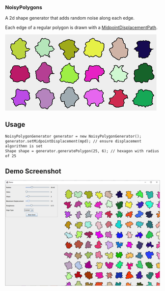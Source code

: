 ### NoisyPolygons ###
A 2d shape generator that adds random noise along each edge.

Each edge of a regular polygon is drawn with a [MidpointDisplacementPath](https://github.com/DM-UK/MidpointDisplacement/blob/master/src/main/java/midpointdisplacement/MidpointDisplacedPath.java).

![](https://github.com/DM-UK/NoisyPolygons/blob/master/src/main/resources/screenshot1.png)

## Usage ##
```
NoisyPolygonGenerator generator = new NoisyPolygonGenerator();
generator.setMidpointDisplacement(mpd); // ensure displacement algorithmn is set 
Shape shape = generator.generatePolygon(25, 6); // hexagon with radius of 25
```
## Demo Screenshot ##
![](https://github.com/DM-UK/NoisyPolygons/blob/master/src/main/resources/screenshot2.png)
